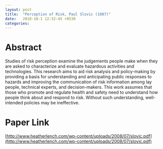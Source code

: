 ```yaml
---
layout: post
title:  "Perception of Risk, Paul Slovic (1987)"
date:   2018-10-1 12:32:45 +0530
categories:
---
```

# Abstract

Studies of risk perception examine the judgements people make when they are asked to characterize and evaluate hazardous activities and technologies. This research aims to aid risk analysis and policy-making by providing a basis for understanding and anticipating public responses to hazards and improving the communication of risk information among lay people, technical experts, and decision-makers. This work assumes that those who promote and regulate health and safety need to understand how people think about and respond to risk. Without such understanding, well-intended policies may be ineffective.

# Paper Link
[http://www.heatherlench.com/wp-content/uploads/2008/07/slovic.pdf](http://www.heatherlench.com/wp-content/uploads/2008/07/slovic.pdf)